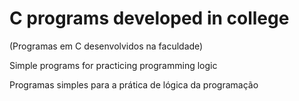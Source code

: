#  C programs developed in college
(Programas em C desenvolvidos na faculdade)

Simple programs for practicing programming logic

Programas simples para a prática de lógica da programação
